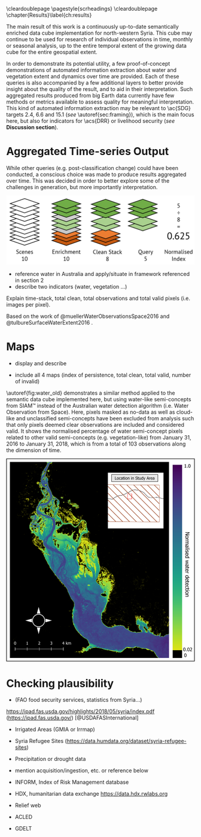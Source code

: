 \cleardoublepage
\pagestyle{scrheadings}
\cleardoublepage
\chapter{Results}\label{ch:results}

The main result of this work is a continuously up-to-date semantically enriched data cube implementation for north-western Syria. This cube may continue to be used for research of individual observations in time, monthly or seasonal analysis, up to the entire temporal extent of the growing data cube for the entire geospatial extent.

In order to demonstrate its potential utility, a few proof-of-concept demonstrations of automated information extraction about water and vegetation extent and dynamics over time are provided. Each of these queries is also accompanied by a few additional layers to better provide insight about the quality of the result, and to aid in their interpretation. Such aggregated results produced from big Earth data currently have few methods or metrics available to assess quality for meaningful interpretation. This kind of automated information extraction may be relevant to \ac{SDG} targets 2.4, 6.6 and 15.1  (*see* \autoref{sec:framing}), which is the main focus here, but also for indicators for \acs{DRR} or livelihood security (*see* **Discussion section**).



# Aggregated Time-series Output

While other queries (e.g. post-classification change) could have been conducted, a conscious choice was made to produce results aggregated over time. This was decided in order to better explore some of the challenges in generation, but more importantly interpretation.

![How vegetation semi-concept occurrence over time is calculated. \label{fig:veg_index_diagram}](source/figures/vegetation_normindex_example.png)

- reference water in Australia and apply/situate in framework referenced in section 2
- describe two indicators (water, vegetation ...)

Explain time-stack, total clean, total observations and total valid pixels (i.e. images per pixel).

Based on the work of @muellerWaterObservationsSpace2016 and @tulbureSurfaceWaterExtent2016 .


# Maps

- display and describe

- include all 4 maps (index of persistence, total clean, total valid, number of invalid)

\autoref{fig:water_old} demonstrates a similar method applied to the semantic data cube implemented here, but using water-like semi-concepts from SIAM™ instead of the Australian water detection algorithm (i.e. Water Observation from Space). Here, pixels masked as no-data as well as cloud-like and unclassified semi-concepts have been excluded from analysis such that only pixels deemed clear observations are included and considered valid. It shows the normalised percentage of water semi-concept pixels related to other valid semi-concepts (e.g. vegetation-like) from January 31, 2016 to January 31, 2018, which is from a total of 103 observations along the dimension of time.

![Normalised water detection based on water semi-concepts in Syria near the border of Turkey, excluding no-data, cloud like and unclassified pixels from January 31, 2016 until January 31, 2018 (103 time observations). Method similar to Mueller et al. (2016). \label{fig:water_old}](source/figures/water_edit.png)


# Checking plausibility

- (FAO food security services, statistics from Syria…)

https://ipad.fas.usda.gov/highlights/2018/05/syria/index.pdf (https://ipad.fas.usda.gov/) [@USDAFASInternational]

- Irrigated Areas (GMIA or Irrmap)
- Syria Refugee Sites (<https://data.humdata.org/dataset/syria-refugee-sites>)
- Precipitation or drought data
- mention acquisition/ingestion, etc. or reference below

- INFORM, Index of Risk Management database
- HDX, humanitarian data exchange <https://data.hdx.rwlabs.org>
- Relief web
- ACLED
- GDELT
